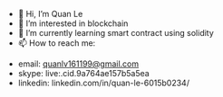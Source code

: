 - 👋 Hi, I’m Quan Le
- 👀 I’m interested in blockchain
- 🌱 I’m currently learning smart contract using solidity
- 📫 How to reach me:
+ email: quanlv161199@gmail.com
+ skype: live:.cid.9a764ae157b5a5ea
+ linkedin: linkedin.com/in/quan-le-6015b0234/
